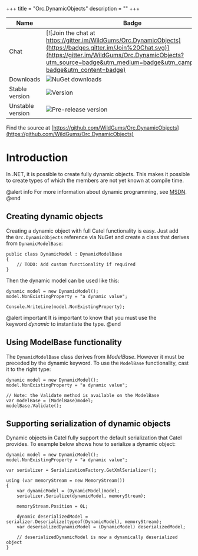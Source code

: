 +++
title = "Orc.DynamicObjects" 
description = ""
+++

Name|Badge
---|---
Chat|[![Join the chat at https://gitter.im/WildGums/Orc.DynamicObjects](https://badges.gitter.im/Join%20Chat.svg)](https://gitter.im/WildGums/Orc.DynamicObjects?utm_source=badge&utm_medium=badge&utm_campaign=pr-badge&utm_content=badge)
Downloads|![NuGet downloads](https://img.shields.io/nuget/dt/orc.dynamicobjects.svg)
Stable version|![Version](https://img.shields.io/nuget/v/orc.dynamicobjects.svg)
Unstable version|![Pre-release version](https://img.shields.io/nuget/vpre/orc.dynamicobjects.svg)

Find the source at [https://github.com/WildGums/Orc.DynamicObjects](https://github.com/WildGums/Orc.DynamicObjects)

# Introduction

In .NET, it is possible to create fully dynamic objects. This makes it possible to create types of which the members are not yet known at compile time. 

@alert info
For more information about dynamic programming, see [MSDN](http://msdn.microsoft.com/en-us/vstudio/ff800651.aspx).
@end

## Creating dynamic objects

Creating a dynamic object with full Catel functionality is easy. Just add the `Orc.DynamicObjects` reference via NuGet and create a class that derives from `DynamicModelBase`:

```
public class DynamicModel : DynamicModelBase
{
	// TODO: Add custom functionality if required
}
```

Then the dynamic model can be used like this:

```
dynamic model = new DynamicModel();
model.NonExistingProperty = "a dynamic value";
 
Console.WriteLine(model.NonExistingProperty);
```

@alert important
It is important to know that you must use the keyword *dynamic* to instantiate the type.
@end

## Using ModelBase functionality

The `DynamicModelBase` class derives from *ModelBase*. However it must be preceded by the dynamic keyword. To use the `ModelBase` functionality, cast it to the right type:

```
dynamic model = new DynamicModel();
model.NonExistingProperty = "a dynamic value";
 
// Note: the Validate method is available on the ModelBase
var modelBase = (ModelBase)model;
modelBase.Validate();
```

## Supporting serialization of dynamic objects

Dynamic objects in Catel fully support the default serialization that Catel provides. To example below shows how to serialize a dynamic object:

```
dynamic model = new DynamicModel();
model.NonExistingProperty = "a dynamic value";

var serializer = SerializationFactory.GetXmlSerializer();

using (var memoryStream = new MemoryStream())
{
	var dynamicModel = (DynamicModel)model;
	serializer.Serialize(dynamicModel, memoryStream);

	memoryStream.Position = 0L;

	dynamic deserializedModel = serializer.Deserialize(typeof(DynamicModel), memoryStream);
	var deserializedDynamicModel = (DynamicModel) deserializedModel;

	// deserializedDynamicModel is now a dynamically deserialized object
}
```

